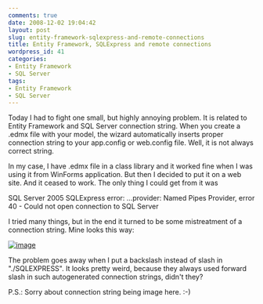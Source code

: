 ```yaml
---
comments: true
date: 2008-12-02 19:04:42
layout: post
slug: entity-framework-sqlexpress-and-remote-connections
title: Entity Framework, SQLExpress and remote connections
wordpress_id: 41
categories:
- Entity Framework
- SQL Server
tags:
- Entity Framework
- SQL Server
---
```


Today I had to fight one small, but highly annoying problem. It is related to Entity Framework and SQL Server connection string. When you create a .edmx file with your model, the wizard automatically inserts proper connection string to your app.config or web.config file. Well, it is not always correct string.

In my case, I have .edmx file in a class library and it worked fine when I was using it from WinForms application. But then I decided to put it on a web site. And it ceased to work. The only thing I could get from it was

SQL Server 2005 SQLExpress error: ...provider: Named Pipes Provider, error 40 - Could not open connection to SQL Server

I tried many things, but in the end it turned to be some mistreatment of a connection string. Mine looks this way:

[![image](http://software.tulentsev.com/wp-content/uploads/2008/12/image-thumb1.png)](http://software.tulentsev.com/wp-content/uploads/2008/12/image1.png)

The problem goes away when I put a backslash instead of slash in "./SQLEXPRESS". It looks pretty weird, because they always used forward slash in such autogenerated connection strings, didn't they?

P.S.: Sorry about connection string being image here. :-)
